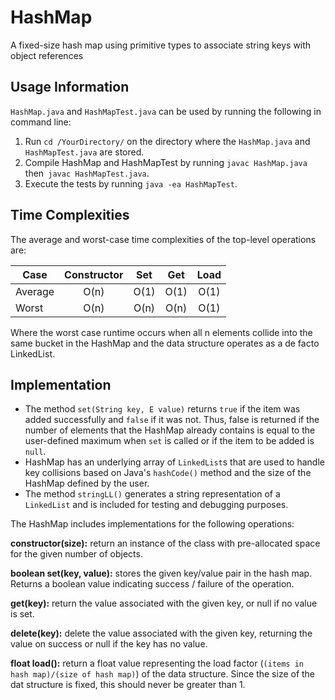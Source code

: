# HashMap
A fixed-size hash map using primitive types to associate string keys with object references

## Usage Information
`HashMap.java` and `HashMapTest.java` can be used by running the following in command line:

1. Run `cd /YourDirectory/` on the directory where the `HashMap.java` and `HashMapTest.java` are stored.
2. Compile HashMap and HashMapTest by running `javac HashMap.java` then` javac HashMapTest.java`.
2. Execute the tests by running `java -ea HashMapTest`.

## Time Complexities
The average and worst-case time complexities of the top-level operations are:

| Case          | Constructor   | Set   | Get   | Load  |
| ------------- |:-------------:|:-----:|:-----:|:-----:|
| Average       | O(n)          | O(1)  | O(1)  | O(1)  |
| Worst         | O(n)          | O(n)  | O(n)  | O(1)  |

Where the worst case runtime occurs when all n elements collide into the same bucket in the HashMap and the data structure operates as a de facto LinkedList.

## Implementation

* The method `set(String key, E value)` returns `true` if the item was added successfully and `false` if it was not. Thus, false is returned if the number of elements that the HashMap already contains is equal to the user-defined maximum when `set` is called or if the item to be added is `null`.
* HashMap has an underlying array of `LinkedList`s that are used to handle key collisions based on Java's `hashCode()` method and the size of the HashMap defined by the user.
* The method `stringLL()` generates a string representation of a `LinkedList` and is included for testing and debugging purposes.

The HashMap includes implementations for the following operations:

**constructor(size):** return an instance of the class with pre-allocated space for the given number of objects.

**boolean set(key, value):** stores the given key/value pair in the hash map. Returns a boolean value indicating success / failure of the operation.

**get(key):** return the value associated with the given key, or null if no value is set.

**delete(key):** delete the value associated with the given key, returning the value on success or null if the key has no value.

**float load():** return a float value representing the load factor (`(items in hash map)/(size of hash map)`) of the data structure. Since the size of the dat structure is fixed, this should never be greater than 1.
